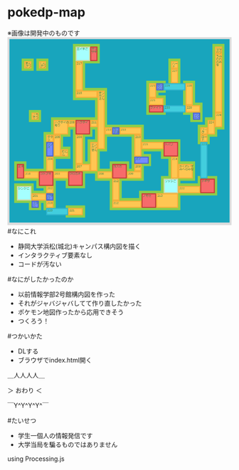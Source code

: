 pokedp-map
==========
※画像は開発中のものです
![さんぷる2](https://raw.githubusercontent.com/suneo3476/pokedp-map/master/images/sample-map-2.png)
#なにこれ
- 静岡大学浜松(城北)キャンパス構内図を描く
- インタラクティブ要素なし
- コードが汚ない

#なにがしたかったのか
- 以前情報学部2号館構内図を作った
- それがジャバジャバしてて作り直したかった
- ポケモン地図作ったから応用できそう
- つくろう！

#つかいかた
- DLする
- ブラウザでindex.html開く

＿人人人人＿

＞ おわり ＜

￣Y^Y^Y^Y^￣

#たいせつ
- 学生一個人の情報発信です
- 大学当局を騙るものではありません

using Processing.js
